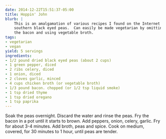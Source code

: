 ```yaml
---
date: 2014-12-22T15:51:37-05:00
title: Hoppin' John
blurb: |
    This is an amalgamation of various recipes I found on the Internet for 
    southern black eyed peas.  Can easily be made vegetarian by omitting 
    the bacon and using vegetable broth.
tags:
- vegetarian
- vegan
yield: 5 servings
ingredients:
- 1/2 pound dried black eyed peas (about 2 cups)
- 1 green pepper, diced
- 2 ribs celery, diced
- 1 onion, diced
- 2 cloves garlic, minced
- 4 cups chicken broth (or vegetable broth)
- 1/3 pound bacon. chopped (or 1/2 tsp liquid smoke)
- 1 tsp dried thyme
- 1 tsp dried oregano
- 1 tsp paprika
---
```


Soak the peas overnight.  Discard the water and rinse the peas. Fry the
bacon in a pot until it starts to brown.  Add peppers, onion, celery,
garlic.  Fry for about 3-4 minutes.  Add broth, peas and spice. Cook on
medium, covered, for 30 minutes to 1 hour, until peas are tender.
